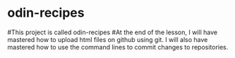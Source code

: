 # odin-recipes
#This project is called odin-recipes
#At the end of the lesson, I will have mastered how to upload html files on github using git. I will also have mastered how to use the command lines to commit changes to repositories.
